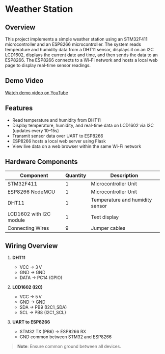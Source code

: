 # Weather Station

## Overview
This project implements a simple weather station using an STM32F411 microcontroller and an ESP8266 microcontroller. The system reads temperature and humidity data from a DHT11 sensor, displays it on an I2C LCD1602, displays the current date and time, and then sends the data to an ESP8266. The ESP8266 connects to a Wi-Fi network and hosts a local web page to display real-time sensor readings.

## Demo Video
[Watch demo video on YouTube](https://youtube.com/shorts/CbO7r50HCVQ)

## Features
- Read temperature and humidity from DHT11
- Display temperature, humidity, and real-time data on LCD1602 via I2C (updates every 10–15s)
- Transmit sensor data over UART to ESP8266
- ESP8266 hosts a local web server using Flask
- View live data on a web browser within the same Wi-Fi network

## Hardware Components

| Component          | Quantity | Description                         |
| ------------------ | -------- | ----------------------------------- |
| STM32F411          | 1        | Microcontroller Unit                |
| ESP8266 NodeMCU    | 1        | Microcontroller Unit                |
| DHT11              | 1        | Temperature and humidity sensor     |
| LCD1602 with I2C module| 1    | Text display                        |
| Connecting Wires   | 9        | Jumper cables                       |

## Wiring Overview
1. **DHT11**
    - VCC → 3 V
    - GND → GND
    - DATA → PC14 (GPIO)

2. **LCD1602 (I2C)**
    - VCC → 5 V
    - GND → GND
    - SDA → PB9 (I2C1_SDA)
    - SCL → PB8 (I2C1_SCL)

3. **UART to ESP8266**
    - STM32 TX (PB6) → ESP8266 RX
    - GND common between STM32 and ESP8266

> **Note**: Ensure common ground between all devices.